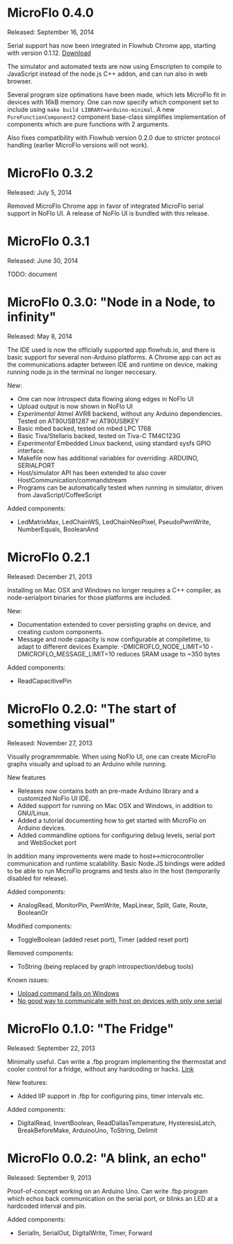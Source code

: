 MicroFlo 0.4.0
===========================
Released: September 16, 2014

Serial support has now been integrated in Flowhub Chrome app, starting with version 0.1.12.
[Download](https://chrome.google.com/webstore/detail/flowhub/aacpjichompfhafnciggfpfdpfododlk)

The simulator and automated tests are now using Emscripten to compile to JavaScript instead
of the node.js C++ addon, and can run also in web browser.

Several program size optimations have been made, which lets MicroFlo fit in devices with 16kB memory.
One can now specify which component set to include using `make build LIBRARY=arduino-minimal`.
A new `PureFunctionComponent2` component base-class simplifies implementation of components which
are pure functions with 2 arguments.

Also fixes compatibility with Flowhub version 0.2.0 due to stricter protocol handling
(earlier MicroFlo versions will not work).

MicroFlo 0.3.2
===========================
Released: July 5, 2014

Removed MicroFlo Chrome app in favor of integrated MicroFlo serial support
in NoFlo UI. A release of NoFlo UI is bundled with this release.


MicroFlo 0.3.1
===========================
Released: June 30, 2014

TODO: document


MicroFlo 0.3.0: "Node in a Node, to infinity"
===========================
Released: May 8, 2014

The IDE used is now the officially supported app.flowhub.io, and there is basic support for several
non-Arduino platforms. A Chrome app can act as the communications adapter between IDE and runtime on device,
making running node.js in the terminal no longer neccesary.

New:
* One can now introspect data flowing along edges in NoFlo UI
* Upload output is now shown in NoFlo UI
* _Experimental_ Atmel AVR8 backend, without any Arduino dependencies. Tested on AT90USB1287 w/ AT90USBKEY
* Basic mbed backed, tested on mbed LPC 1768
* Basic Tiva/Stellaris backed, tested on Tiva-C TM4C123G
* _Experimental_ Embedded Linux backend, using standard sysfs GPIO interface.
* Makefile now has additional variables for overriding: ARDUINO, SERIALPORT
* Host/simulator API has been extended to also cover HostCommunication/commandstream
* Programs can be automatically tested when running in simulator, driven from JavaScript/CoffeeScript

Added components:
* LedMatrixMax, LedChainWS, LedChainNeoPixel, PseudoPwmWrite, NumberEquals, BooleanAnd


MicroFlo 0.2.1
===================
Released: December 21, 2013

Installing on Mac OSX and Windows no longer requires a C++ compiler,
as node-serialport binaries for those platforms are included.

New:
* Documentation extended to cover persisting graphs on device, and creating custom components.
* Message and node capacity is now configurable at compiletime, to adapt to different devices
Example: -DMICROFLO_NODE_LIMIT=10 -DMICROFLO_MESSAGE_LIMIT=10 reduces SRAM usage to ~350 bytes

Added components:
* ReadCapacitivePin

MicroFlo 0.2.0: "The start of something visual"
===============================
Released: November 27, 2013

Visually programmmable. When using NoFlo UI, one can create MicroFlo graphs visually
and upload to an Arduino while running.

New features
* Releases now contains both an pre-made Arduino library and a customized NoFlo UI IDE.
* Added support for running on Mac OSX and Windows, in addition to GNU/Linux.
* Added a tutorial documenting how to get started with MicroFlo on Arduino devices.
* Added commandline options for configuring debug levels, serial port and WebSocket port

In addition many improvements were made to host<->microcontroller communication and runtime scalability.
Basic Node.JS bindings were added to be able to run MicroFlo programs and tests also in the host
(temporarily disabled for release).

Added components:
* AnalogRead, MonitorPin, PwmWrite, MapLinear, Split, Gate, Route, BooleanOr

Modified components:
* ToggleBoolean (added reset port), Timer (added reset port)

Removed components:
* ToString (being replaced by graph introspection/debug tools)

Known issues:
* [Upload command fails on Windows](https://github.com/jonnor/microflo/issues/14)
* [No good way to communicate with host on devices with only one serial](https://github.com/jonnor/microflo/issues/15)

MicroFlo 0.1.0: "The Fridge"
==========================
Released: September 22, 2013

Minimally useful. Can write a .fbp program implementing the thermostat and
cooler control for a fridge, without any hardcoding or hacks.
[Link](http://www.jonnor.com/2013/09/microflo-0-1-0-and-an-arduino-powered-fridge)

New features:
* Added IIP support in .fbp for configuring pins, timer intervals etc.

Added components:
* DigitalRead, InvertBoolean, ReadDallasTemperature, HysteresisLatch,
BreakBeforeMake, ArduinoUno, ToString, Delimit

MicroFlo 0.0.2: "A blink, an echo"
=========================
Released: September 9, 2013

Proof-of-concept working on an Arduino Uno. Can write .fbp program which
echos back communication on the serial port, or blinks an LED at a hardcoded interval and pin.

Added components:
* SerialIn, SerialOut, DigitalWrite, Timer, Forward

